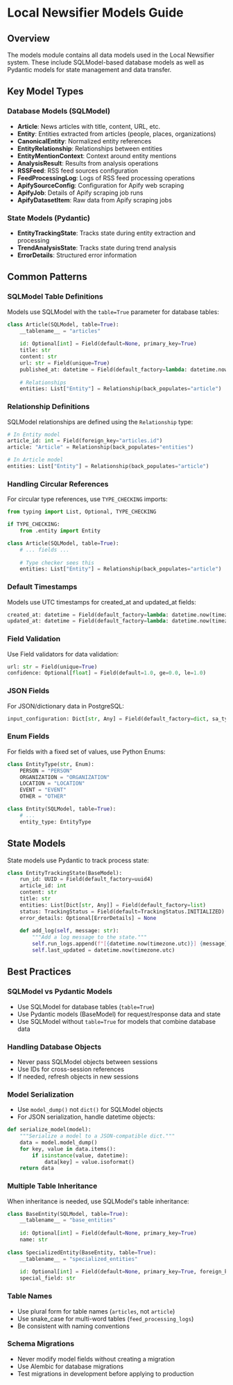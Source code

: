 # Local Newsifier Models Guide

## Overview
The models module contains all data models used in the Local Newsifier system. These include SQLModel-based database models as well as Pydantic models for state management and data transfer.

## Key Model Types

### Database Models (SQLModel)
- **Article**: News articles with title, content, URL, etc.
- **Entity**: Entities extracted from articles (people, places, organizations)
- **CanonicalEntity**: Normalized entity references
- **EntityRelationship**: Relationships between entities
- **EntityMentionContext**: Context around entity mentions
- **AnalysisResult**: Results from analysis operations
- **RSSFeed**: RSS feed sources configuration
- **FeedProcessingLog**: Logs of RSS feed processing operations
- **ApifySourceConfig**: Configuration for Apify web scraping
- **ApifyJob**: Details of Apify scraping job runs
- **ApifyDatasetItem**: Raw data from Apify scraping jobs

### State Models (Pydantic)
- **EntityTrackingState**: Tracks state during entity extraction and processing
- **TrendAnalysisState**: Tracks state during trend analysis
- **ErrorDetails**: Structured error information

## Common Patterns

### SQLModel Table Definitions
Models use SQLModel with the `table=True` parameter for database tables:

```python
class Article(SQLModel, table=True):
    __tablename__ = "articles"
    
    id: Optional[int] = Field(default=None, primary_key=True)
    title: str
    content: str
    url: str = Field(unique=True)
    published_at: datetime = Field(default_factory=lambda: datetime.now(timezone.utc))
    
    # Relationships
    entities: List["Entity"] = Relationship(back_populates="article")
```

### Relationship Definitions
SQLModel relationships are defined using the `Relationship` type:

```python
# In Entity model
article_id: int = Field(foreign_key="articles.id")
article: "Article" = Relationship(back_populates="entities")

# In Article model
entities: List["Entity"] = Relationship(back_populates="article")
```

### Handling Circular References
For circular type references, use `TYPE_CHECKING` imports:

```python
from typing import List, Optional, TYPE_CHECKING

if TYPE_CHECKING:
    from .entity import Entity

class Article(SQLModel, table=True):
    # ... fields ...
    
    # Type checker sees this
    entities: List["Entity"] = Relationship(back_populates="article")
```

### Default Timestamps
Models use UTC timestamps for created_at and updated_at fields:

```python
created_at: datetime = Field(default_factory=lambda: datetime.now(timezone.utc))
updated_at: datetime = Field(default_factory=lambda: datetime.now(timezone.utc))
```

### Field Validation
Use Field validators for data validation:

```python
url: str = Field(unique=True)
confidence: Optional[float] = Field(default=1.0, ge=0.0, le=1.0)
```

### JSON Fields
For JSON/dictionary data in PostgreSQL:

```python
input_configuration: Dict[str, Any] = Field(default_factory=dict, sa_type=JSON)
```

### Enum Fields
For fields with a fixed set of values, use Python Enums:

```python
class EntityType(str, Enum):
    PERSON = "PERSON"
    ORGANIZATION = "ORGANIZATION"
    LOCATION = "LOCATION"
    EVENT = "EVENT"
    OTHER = "OTHER"

class Entity(SQLModel, table=True):
    # ...
    entity_type: EntityType
```

## State Models
State models use Pydantic to track process state:

```python
class EntityTrackingState(BaseModel):
    run_id: UUID = Field(default_factory=uuid4)
    article_id: int
    content: str
    title: str
    entities: List[Dict[str, Any]] = Field(default_factory=list)
    status: TrackingStatus = Field(default=TrackingStatus.INITIALIZED)
    error_details: Optional[ErrorDetails] = None
    
    def add_log(self, message: str):
        """Add a log message to the state."""
        self.run_logs.append(f"[{datetime.now(timezone.utc)}] {message}")
        self.last_updated = datetime.now(timezone.utc)
```

## Best Practices

### SQLModel vs Pydantic Models
- Use SQLModel for database tables (`table=True`)
- Use Pydantic models (BaseModel) for request/response data and state
- Use SQLModel without `table=True` for models that combine database data

### Handling Database Objects
- Never pass SQLModel objects between sessions
- Use IDs for cross-session references
- If needed, refresh objects in new sessions

### Model Serialization
- Use `model_dump()` not `dict()` for SQLModel objects
- For JSON serialization, handle datetime objects:

```python
def serialize_model(model):
    """Serialize a model to a JSON-compatible dict."""
    data = model.model_dump()
    for key, value in data.items():
        if isinstance(value, datetime):
            data[key] = value.isoformat()
    return data
```

### Multiple Table Inheritance
When inheritance is needed, use SQLModel's table inheritance:

```python
class BaseEntity(SQLModel, table=True):
    __tablename__ = "base_entities"
    
    id: Optional[int] = Field(default=None, primary_key=True)
    name: str
    
class SpecializedEntity(BaseEntity, table=True):
    __tablename__ = "specialized_entities"
    
    id: Optional[int] = Field(default=None, primary_key=True, foreign_key="base_entities.id")
    special_field: str
```

### Table Names
- Use plural form for table names (`articles`, not `article`)
- Use snake_case for multi-word tables (`feed_processing_logs`)
- Be consistent with naming conventions

### Schema Migrations
- Never modify model fields without creating a migration
- Use Alembic for database migrations
- Test migrations in development before applying to production